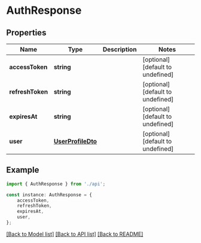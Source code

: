 # AuthResponse


## Properties

Name | Type | Description | Notes
------------ | ------------- | ------------- | -------------
**accessToken** | **string** |  | [optional] [default to undefined]
**refreshToken** | **string** |  | [optional] [default to undefined]
**expiresAt** | **string** |  | [optional] [default to undefined]
**user** | [**UserProfileDto**](UserProfileDto.md) |  | [optional] [default to undefined]

## Example

```typescript
import { AuthResponse } from './api';

const instance: AuthResponse = {
    accessToken,
    refreshToken,
    expiresAt,
    user,
};
```

[[Back to Model list]](../README.md#documentation-for-models) [[Back to API list]](../README.md#documentation-for-api-endpoints) [[Back to README]](../README.md)
